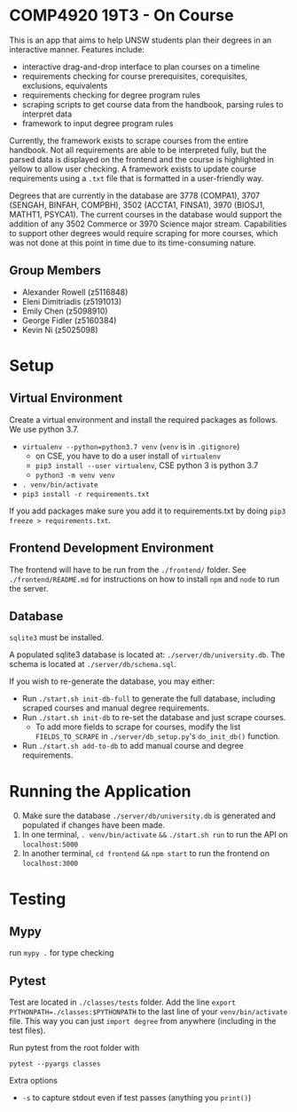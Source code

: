 # COMP4920 19T3 - On Course

This is an app that aims to help UNSW students plan their degrees in an interactive manner. Features include:

* interactive drag-and-drop interface to plan courses on a timeline
* requirements checking for course prerequisites, corequisites, exclusions, equivalents
* requirements checking for degree program rules
* scraping scripts to get course data from the handbook, parsing rules to interpret data
* framework to input degree program rules

Currently, the framework exists to scrape courses from the entire handbook. Not all requirements are able to be interpreted fully, but the parsed data is displayed on the frontend and the course is highlighted in yellow to allow user checking. A framework exists to update course requirements using a `.txt` file that is formatted in a user-friendly way.

Degrees that are currently in the database are 3778 (COMPA1), 3707 (SENGAH, BINFAH, COMPBH), 3502 (ACCTA1, FINSA1), 3970 (BIOSJ1, MATHT1, PSYCA1). The current courses in the database would support the addition of any 3502 Commerce or 3970 Science major stream. Capabilities to support other degrees would require scraping for more courses, which was not done at this point in time due to its time-consuming nature.

## Group Members

* Alexander Rowell (z5116848)
* Eleni Dimitriadis (z5191013)
* Emily Chen (z5098910)
* George Fidler (z5160384)
* Kevin Ni (z5025098)

# Setup

## Virtual Environment

Create a virtual environment and install the required packages as follows. We use python 3.7. 

* `virtualenv --python=python3.7 venv` (`venv` is in `.gitignore`)
  * on CSE, you have to do a user install of `virtualenv`
  * `pip3 install --user virtualenv`, CSE python 3 is python 3.7
  * `python3 -m venv venv`
* `. venv/bin/activate`
* `pip3 install -r requirements.txt`

If you add packages make sure you add it to requirements.txt by doing `pip3 freeze > requirements.txt`. 

## Frontend Development Environment

The frontend will have to be run from the `./frontend/` folder. See `./frontend/README.md` for instructions on how to install `npm` and `node` to run the server.

## Database

`sqlite3` must be installed.

A populated sqlite3 database is located at: `./server/db/university.db`. The schema is located at `./server/db/schema.sql`.

If you wish to re-generate the database, you may either:

* Run `./start.sh init-db-full` to generate the full database, including scraped courses and manual degree requirements.
* Run `./start.sh init-db` to re-set the database and just scrape courses. 
	* To add more fields to scrape for courses, modify the list `FIELDS_TO_SCRAPE` in `./server/db_setup.py`'s `do_init_db()` function.
* Run `./start.sh add-to-db` to add manual course and degree requirements.

# Running the Application

0. Make sure the database `./server/db/university.db` is generated and populated if changes have been made.
1. In one terminal, `. venv/bin/activate` `&&` `./start.sh run` to run the API on `localhost:5000`
2. In another terminal, `cd frontend` `&&` `npm start` to run the frontend on `localhost:3000`

# Testing

## Mypy

run `mypy .` for type checking

## Pytest

Test are located in `./classes/tests` folder. Add the line `export PYTHONPATH=./classes:$PYTHONPATH` to the last line of your `venv/bin/activate` file. This way you can just `import degree` from anywhere (including in the test files).

Run pytest from the root folder with

```
pytest --pyargs classes
```

Extra options
* `-s` to capture stdout even if test passes (anything you `print()`)

